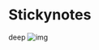 # Stickynotes


deep ![img](https://user-images.githubusercontent.com/75658978/101522897-dc1dd480-39ad-11eb-8662-d0fd4993ea6d.png)
